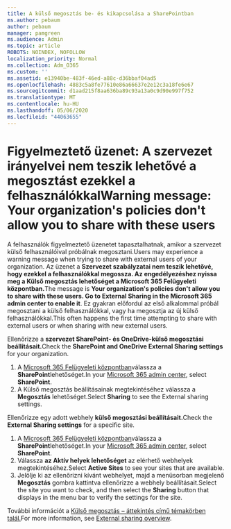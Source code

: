 ```yaml
---
title: A külső megosztás be- és kikapcsolása a SharePointban
ms.author: pebaum
author: pebaum
manager: pamgreen
ms.audience: Admin
ms.topic: article
ROBOTS: NOINDEX, NOFOLLOW
localization_priority: Normal
ms.collection: Adm_O365
ms.custom: ''
ms.assetid: e13940be-483f-46ed-a88c-d36bbaf04ad5
ms.openlocfilehash: 4883c5a8fe77610e86a66637e2e12c3a18fe6e67
ms.sourcegitcommit: d1aad215f8aa636ba89c93a13a0c9d90e997f752
ms.translationtype: MT
ms.contentlocale: hu-HU
ms.lasthandoff: 05/06/2020
ms.locfileid: "44063655"
---
```

# <a name="warning-message-your-organizations-policies-dont-allow-you-to-share-with-these-users"></a><span data-ttu-id="483db-102">Figyelmeztető üzenet: A szervezet irányelvei nem teszik lehetővé a megosztást ezekkel a felhasználókkal</span><span class="sxs-lookup"><span data-stu-id="483db-102">Warning message: Your organization's policies don't allow you to share with these users</span></span>

<span data-ttu-id="483db-103">A felhasználók figyelmeztető üzenetet tapasztalhatnak, amikor a szervezet külső felhasználóival próbálnak megosztani.</span><span class="sxs-lookup"><span data-stu-id="483db-103">Users may experience a warning message when trying to share with external users of your organization.</span></span> <span data-ttu-id="483db-104">Az üzenet a **Szervezet szabályzatai nem teszik lehetővé, hogy ezekkel a felhasználókkal megossza. Az engedélyezéshez nyissa meg a Külső megosztás lehetőséget a Microsoft 365 Felügyeleti központban.**</span><span class="sxs-lookup"><span data-stu-id="483db-104">The message is **Your organization's policies don't allow you to share with these users. Go to External Sharing in the Microsoft 365 admin center to enable it**.</span></span> <span data-ttu-id="483db-105">Ez gyakran előfordul az első alkalommal próbál megosztani a külső felhasználókkal, vagy ha megosztja az új külső felhasználókkal.</span><span class="sxs-lookup"><span data-stu-id="483db-105">This often happens the first time attempting to share with external users or when sharing with new external users.</span></span>

<span data-ttu-id="483db-106">Ellenőrizze a **szervezet SharePoint- és OneDrive-külső megosztási beállításait.**</span><span class="sxs-lookup"><span data-stu-id="483db-106">Check the **SharePoint and OneDrive External Sharing settings** for your organization.</span></span>

1. <span data-ttu-id="483db-107">A [Microsoft 365 Felügyeleti központban](https://admin.microsoft.com/AdminPortal/Home#/homepage">https://admin.microsoft.com/)válassza a **SharePoint**lehetőséget.</span><span class="sxs-lookup"><span data-stu-id="483db-107">In your [Microsoft 365 admin center](https://admin.microsoft.com/AdminPortal/Home#/homepage">https://admin.microsoft.com/), select **SharePoint**.</span></span>
3. <span data-ttu-id="483db-108">A Külső megosztás beállításainak megtekintéséhez válassza a **Megosztás** lehetőséget.</span><span class="sxs-lookup"><span data-stu-id="483db-108">Select **Sharing** to see the External sharing settings.</span></span>

<span data-ttu-id="483db-109">Ellenőrizze egy adott webhely **külső megosztási beállításait.**</span><span class="sxs-lookup"><span data-stu-id="483db-109">Check the **External Sharing settings** for a specific site.</span></span>

1. <span data-ttu-id="483db-110">A [Microsoft 365 Felügyeleti központban](https://admin.microsoft.com/AdminPortal/Home#/homepage">https://admin.microsoft.com/)válassza a **SharePoint**lehetőséget.</span><span class="sxs-lookup"><span data-stu-id="483db-110">In your [Microsoft 365 admin center](https://admin.microsoft.com/AdminPortal/Home#/homepage">https://admin.microsoft.com/), select **SharePoint**.</span></span>
2. <span data-ttu-id="483db-111">Válassza **az Aktív helyek lehetőséget** az elérhető webhelyek megtekintéséhez.</span><span class="sxs-lookup"><span data-stu-id="483db-111">Select **Active Sites** to see your sites that are available.</span></span>
3. <span data-ttu-id="483db-112">Jelölje ki az ellenőrizni kívánt webhelyet, majd a menüsorban megjelenő **Megosztás** gombra kattintva ellenőrizze a webhely beállításait.</span><span class="sxs-lookup"><span data-stu-id="483db-112">Select the site you want to check, and then select the **Sharing** button that displays in the menu bar to verify the settings for the site.</span></span>

<span data-ttu-id="483db-113">További információt a [Külső megosztás – áttekintés című témakörben talál.](https://docs.microsoft.com/sharepoint/external-sharing-overview)</span><span class="sxs-lookup"><span data-stu-id="483db-113">For more information, see [External sharing overview](https://docs.microsoft.com/sharepoint/external-sharing-overview).</span></span>